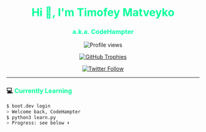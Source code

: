 <h1 align="center" style="color:#00ff99;">Hi 👋, I'm Timofey Matveyko</h1>
<h3 align="center" style="color:#00ffaa;">a.k.a. CodeHampter</h3>

<p align="center">
  <img src="https://komarev.com/ghpvc/?username=codehampter&label=Profile%20views&color=00ff99&style=flat" alt="Profile views" />
</p>

<p align="center">
  <a href="https://github.com/ryo-ma/github-profile-trophy">
    <img src="https://github-profile-trophy.vercel.app/?username=codehampter&theme=darkhub&row=1&margin-w=5" alt="GitHub Trophies" />
  </a>
</p>

<p align="center">
  <a href="https://twitter.com/codehampter" target="_blank">
    <img src="https://img.shields.io/twitter/follow/codehampter?logo=twitter&style=for-the-badge&color=00ff99&labelColor=222" alt="Twitter Follow" />
  </a>
</p>

---

### 💻 <span style="color:#00ff99;">Currently Learning</span>

```bash
$ boot.dev login
> Welcome back, CodeHampter
$ python3 learn.py
> Progress: see below ⬇
